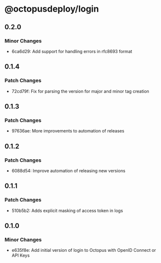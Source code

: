 # @octopusdeploy/login

## 0.2.0

### Minor Changes

-   6ca6d29: Add support for handling errors in rfc8693 format

## 0.1.4

### Patch Changes

-   72cd79f: Fix for parsing the version for major and minor tag creation

## 0.1.3

### Patch Changes

-   97636ae: More improvements to automation of releases

## 0.1.2

### Patch Changes

-   6088d54: Improve automation of releasing new versions

## 0.1.1

### Patch Changes

-   510b5b2: Adds explicit masking of access token in logs

## 0.1.0

### Minor Changes

-   e635f8e: Add initial version of login to Octopus with OpenID Connect or API Keys
